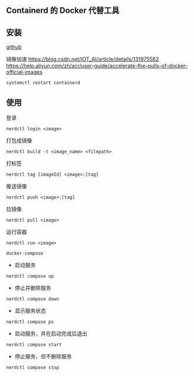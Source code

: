 ## Containerd 的 Docker 代替工具

## 安装

[github](https://github.com/containerd/nerdctl)

镜像加速
https://blog.csdn.net/IOT_AI/article/details/131975562
https://help.aliyun.com/zh/acr/user-guide/accelerate-the-pulls-of-docker-official-images

```shell
systemctl restart containerd
```

## 使用

登录

```shell
nerdctl login <image>
```

打包成镜像

```shell
nerdctl build -t <image_name> <filepath>
```

打标签

```shell
nerdctl tag [imageId] <image>:[tag] 
```

推送镜像

```shell
nerdctl push <image>:[tag]
```

拉镜像

```shell
nerdctl pull <image>
```

运行容器

```shell
nerdctl run <image>
```

`docker-compose`

- 启动服务

```shell
nerdctl compose up
```

- 停止并删除服务

```shell
nerdctl compose down
```

- 显示服务状态

```shell
nerdctl compose ps
```

- 启动服务，并在启动完成后退出

```shell
nerdctl compose start 
```

- 停止服务，但不删除服务

```shell
nerdctl compose stop
```
